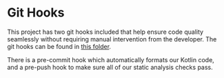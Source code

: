 # Git Hooks

This project has two git hooks included that help ensure code quality seamlessly without requiring manual intervention from the developer. The git hooks can be found in [this folder](../git-hooks). 

There is a pre-commit hook which automatically formats our Kotlin code, and a pre-push hook to make sure all of our static analysis checks pass. 